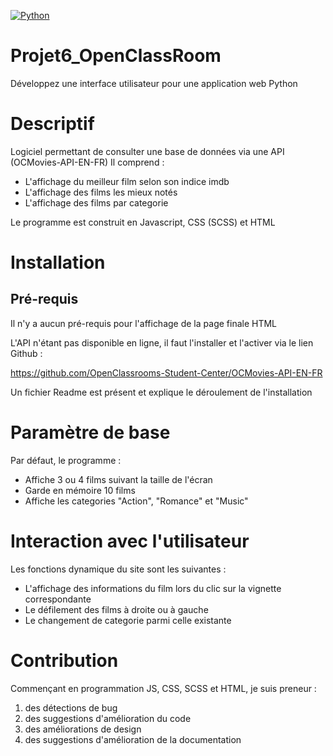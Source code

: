 [![Python](https://img.shields.io/pypi/pyversions/tensorflow.svg?style=plastic)](https://badge.fury.io/py/tensorflow)


# Projet6_OpenClassRoom
Développez une interface utilisateur pour une application web Python

# Descriptif
Logiciel permettant de consulter une base de données via une API (OCMovies-API-EN-FR)
Il comprend :
- L'affichage du meilleur film selon son indice imdb
- L'affichage des films les mieux notés
- L'affichage des films par categorie

Le programme est construit en Javascript, CSS (SCSS) et HTML

# Installation
## Pré-requis
Il n'y a aucun pré-requis pour l'affichage de la page finale HTML

L'API n'étant pas disponible en ligne, il faut l'installer et l'activer via le lien Github :

https://github.com/OpenClassrooms-Student-Center/OCMovies-API-EN-FR

Un fichier Readme est présent et explique le déroulement de l'installation

# Paramètre de base
Par défaut, le programme :
- Affiche 3 ou 4 films suivant la taille de l'écran
- Garde en mémoire 10 films
- Affiche les categories "Action", "Romance" et "Music"

# Interaction avec l'utilisateur
Les fonctions dynamique du site sont les suivantes :
- L'affichage des informations du film lors du clic sur la vignette correspondante
- Le défilement des films à droite ou à gauche
- Le changement de categorie parmi celle existante

# Contribution
Commençant en programmation JS, CSS, SCSS et HTML, je suis preneur :
1. des détections de bug
2. des suggestions d'amélioration du code
3. des améliorations de design
4. des suggestions d'amélioration de la documentation
